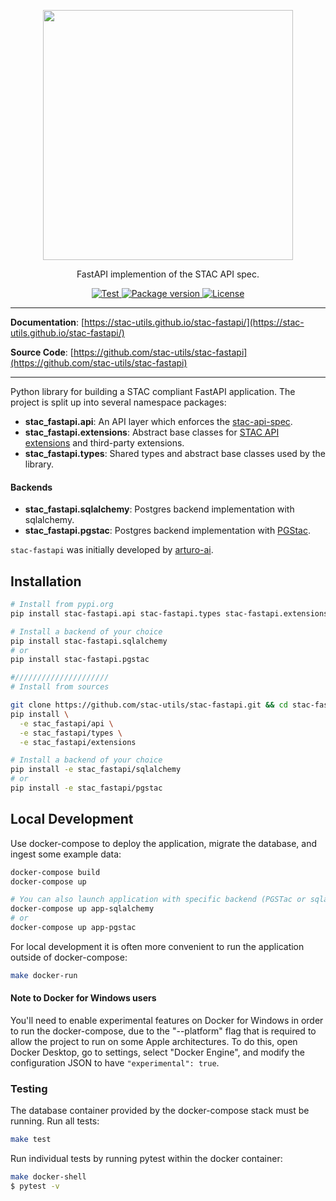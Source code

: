 <p align="center">
  <img src="https://github.com/radiantearth/stac-site/raw/master/images/logo/stac-030-long.png" width=400>
  <p align="center">FastAPI implemention of the STAC API spec.</p>
</p>
<p align="center">
  <a href="https://github.com/stac-utils/stac-fastapi/actions?query=workflow%3Acicd" target="_blank">
      <img src="https://github.com/stac-utils/stac-fastapi/workflows/stac-fastapi/badge.svg" alt="Test">
  </a>
  <a href="https://pypi.org/project/stac-fastapi" target="_blank">
      <img src="https://img.shields.io/pypi/v/stac-fastapi.api?color=%2334D058&label=pypi%20package" alt="Package version">
  </a>
  <a href="https://github.com/stac-utils/stac-fastapi/blob/master/LICENSE" target="_blank">
      <img src="https://img.shields.io/github/license/stac-utils/stac-fastapi.svg" alt="License">
  </a>
</p>

---

**Documentation**: [https://stac-utils.github.io/stac-fastapi/](https://stac-utils.github.io/stac-fastapi/)

**Source Code**: [https://github.com/stac-utils/stac-fastapi](https://github.com/stac-utils/stac-fastapi)

---

Python library for building a STAC compliant FastAPI application.  The project is split up into several namespace
packages:

- **stac_fastapi.api**: An API layer which enforces the [stac-api-spec](https://github.com/radiantearth/stac-api-spec).
- **stac_fastapi.extensions**: Abstract base classes for [STAC API extensions](https://github.com/radiantearth/stac-api-spec/blob/master/extensions.md) and third-party extensions.
- **stac_fastapi.types**: Shared types and abstract base classes used by the library.

#### Backends
- **stac_fastapi.sqlalchemy**: Postgres backend implementation with sqlalchemy.
- **stac_fastapi.pgstac**: Postgres backend implementation with [PGStac](https://github.com/stac-utils/pgstac).

`stac-fastapi` was initially developed by [arturo-ai](https://github.com/arturo-ai).

## Installation

```bash
# Install from pypi.org
pip install stac-fastapi.api stac-fastapi.types stac-fastapi.extensions

# Install a backend of your choice
pip install stac-fastapi.sqlalchemy
# or
pip install stac-fastapi.pgstac

#/////////////////////
# Install from sources

git clone https://github.com/stac-utils/stac-fastapi.git && cd stac-fastapi
pip install \
  -e stac_fastapi/api \
  -e stac_fastapi/types \
  -e stac_fastapi/extensions

# Install a backend of your choice
pip install -e stac_fastapi/sqlalchemy
# or
pip install -e stac_fastapi/pgstac
```

## Local Development
Use docker-compose to deploy the application, migrate the database, and ingest some example data:
```bash
docker-compose build
docker-compose up

# You can also launch application with specific backend (PGSTac or sqlalchemy)
docker-compose up app-sqlalchemy
# or
docker-compose up app-pgstac
```

For local development it is often more convenient to run the application outside of docker-compose:
```bash
make docker-run
```

#### Note to Docker for Windows users

You'll need to enable experimental features on Docker for Windows in order to run the docker-compose, due to the "--platform" flag that is required to allow the project to run on some Apple architectures. To do this, open Docker Desktop, go to settings, select "Docker Engine", and modify the configuration JSON to have `"experimental": true`.

### Testing
The database container provided by the docker-compose stack must be running.  Run all tests:
```bash
make test
```

Run individual tests by running pytest within the docker container:
```bash
make docker-shell
$ pytest -v
```
